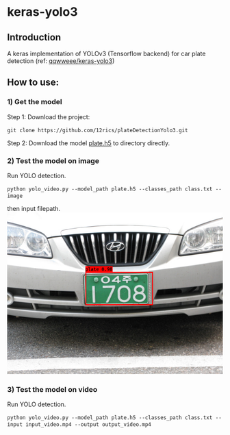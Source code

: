 # keras-yolo3

## Introduction

A keras implementation of YOLOv3 (Tensorflow backend) for car plate detection (ref: [qqwweee/keras-yolo3](https://github.com/qqwweee/keras-yolo3))

## How to use:

### 1) Get the model

Step 1: Download the project:
```
git clone https://github.com/12rics/plateDetectionYolo3.git
```

Step 2: Download the model [plate.h5](https://drive.google.com/open?id=1a7SdZqNH2Ueh0Ohr-oRwftGPKIC3RNXm) to directory directly.

### 2) Test the model on image
Run YOLO detection.
```
python yolo_video.py --model_path plate.h5 --classes_path class.txt --image
```
then input filepath.
![Plate](pictures/plate1.png)

### 3) Test the model on video

Run YOLO detection.
```
python yolo_video.py --model_path plate.h5 --classes_path class.txt --input input_video.mp4 --output output_video.mp4
```
